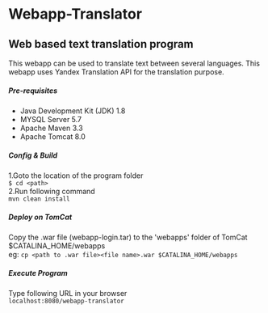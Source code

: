 # Webapp-Translator
Web based text translation program
---
This webapp can be used to translate text between several languages. This webapp uses Yandex Translation API for the translation purpose.

##### Pre-requisites
* Java Development Kit (JDK) 1.8
* MYSQL Server 5.7
* Apache Maven 3.3
* Apache Tomcat 8.0

##### Config & Build
1.Goto the location of the program folder</br>
`$ cd <path>`</br>
2.Run following command</br>
`mvn clean install`

##### Deploy on TomCat
Copy the .war file (webapp-login.tar) to the 'webapps' folder of TomCat $CATALINA_HOME/webapps</br>
eg: `cp <path to .war file><file name>.war $CATALINA_HOME/webapps`

##### Execute Program
Type following URL in your browser</br>
`localhost:8080/webapp-translator`
